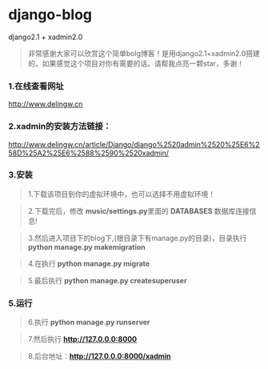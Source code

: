 # django-blog
django2.1 + xadmin2.0   

>非常感谢大家可以欣赏这个简单bolg博客！是用django2.1+xadmin2.0搭建的，如果感觉这个项目对你有需要的话。请帮我点亮一颗star，多谢！

### 1.在线查看网址
http://www.delingw.cn

### 2.xadmin的安装方法链接：
http://www.delingw.cn/article/Django/django%2520admin%2520%25E6%258D%25A2%25E6%2588%2590%2520xadmin/

### 3.安装
>    1.下载该项目到你的虚拟环境中，也可以选择不用虚拟环境！  

>    2.下载完后，修改 **music/settings.py**里面的 **DATABASES** 数据库连接信息!  

>   3.然后进入项目下的blog下,(根目录下有manage.py的目录)，目录执行 **python manage.py makemigration**  

>   4.在执行 **python manage.py migrate**  

>   5.最后执行 **python manage.py createsuperuser**  

### 5.运行  
>   6.执行 **python manage.py runserver**  

>   7.然后执行 **http://127.0.0.0:8000**  

>   8.后台地址：**http://127.0.0.0:8000/xadmin**

